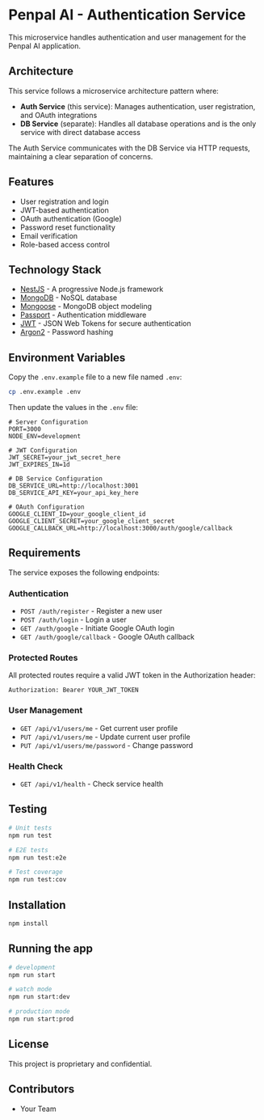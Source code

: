 # Penpal AI - Authentication Service

This microservice handles authentication and user management for the Penpal AI application.

## Architecture

This service follows a microservice architecture pattern where:

- **Auth Service** (this service): Manages authentication, user registration, and OAuth integrations
- **DB Service** (separate): Handles all database operations and is the only service with direct database access

The Auth Service communicates with the DB Service via HTTP requests, maintaining a clear separation of concerns.

## Features

- User registration and login
- JWT-based authentication
- OAuth authentication (Google)
- Password reset functionality
- Email verification
- Role-based access control

## Technology Stack

- [NestJS](https://nestjs.com/) - A progressive Node.js framework
- [MongoDB](https://www.mongodb.com/) - NoSQL database
- [Mongoose](https://mongoosejs.com/) - MongoDB object modeling
- [Passport](https://www.passportjs.org/) - Authentication middleware
- [JWT](https://jwt.io/) - JSON Web Tokens for secure authentication
- [Argon2](https://github.com/ranisalt/node-argon2) - Password hashing

## Environment Variables

Copy the `.env.example` file to a new file named `.env`:

```bash
cp .env.example .env
```

Then update the values in the `.env` file:

```
# Server Configuration
PORT=3000
NODE_ENV=development

# JWT Configuration
JWT_SECRET=your_jwt_secret_here
JWT_EXPIRES_IN=1d

# DB Service Configuration
DB_SERVICE_URL=http://localhost:3001
DB_SERVICE_API_KEY=your_api_key_here

# OAuth Configuration
GOOGLE_CLIENT_ID=your_google_client_id
GOOGLE_CLIENT_SECRET=your_google_client_secret
GOOGLE_CALLBACK_URL=http://localhost:3000/auth/google/callback
```

## Requirements

The service exposes the following endpoints:

### Authentication

- `POST /auth/register` - Register a new user
- `POST /auth/login` - Login a user
- `GET /auth/google` - Initiate Google OAuth login
- `GET /auth/google/callback` - Google OAuth callback

### Protected Routes

All protected routes require a valid JWT token in the Authorization header:

```
Authorization: Bearer YOUR_JWT_TOKEN
```

### User Management

- `GET /api/v1/users/me` - Get current user profile
- `PUT /api/v1/users/me` - Update current user profile
- `PUT /api/v1/users/me/password` - Change password

### Health Check

- `GET /api/v1/health` - Check service health

## Testing

```bash
# Unit tests
npm run test

# E2E tests
npm run test:e2e

# Test coverage
npm run test:cov
```

## Installation

```bash
npm install
```

## Running the app

```bash
# development
npm run start

# watch mode
npm run start:dev

# production mode
npm run start:prod
```

## License

This project is proprietary and confidential.

## Contributors

- Your Team
